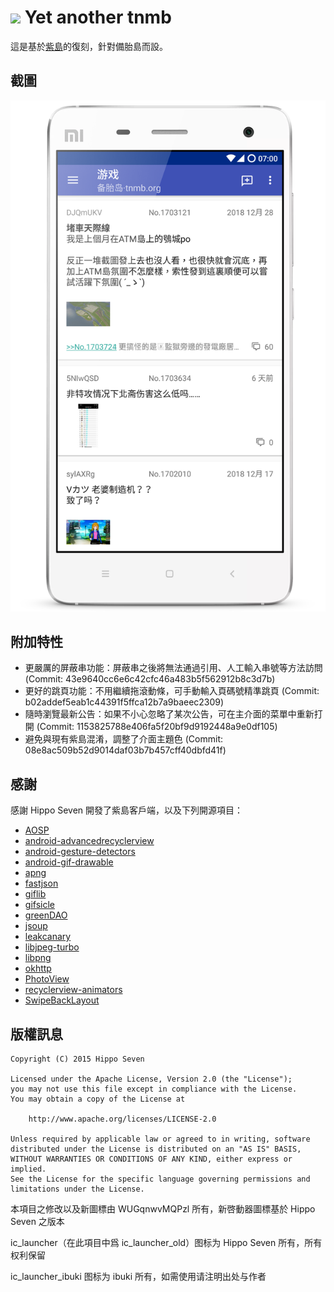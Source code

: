 # ![](src/main/res/mipmap-xhdpi/ic_launcher.png) Yet another tnmb
這是基於[紫島](https://github.com/seven332/Nimingban)的復刻，針對備胎島而設。

## 截圖
![](art/screenshot-new.png)

## 附加特性
- 更嚴厲的屏蔽串功能：屏蔽串之後將無法通過引用、人工輸入串號等方法訪問 (Commit: 43e9640cc6e6c42cfc46a483b5f562912b8c3d7b)
- 更好的跳頁功能：不用繼續拖滾動條，可手動輸入頁碼號精準跳頁 (Commit: b02addef5eab1c44391f5ffca12b7a9baeec2309)
- 隨時瀏覽最新公告：如果不小心忽略了某次公告，可在主介面的菜單中重新打開 (Commit: 1153825788e406fa5f20bf9d9192448a9e0df105)
- 避免與現有紫島混淆，調整了介面主題色 (Commit: 08e8ac509b52d9014daf03b7b457cff40dbfd41f)

## 感謝
感謝 Hippo Seven 開發了紫島客戶端，以及下列開源項目：

- [AOSP](http://source.android.com/)
- [android-advancedrecyclerview](https://github.com/h6ah4i/android-advancedrecyclerview)
- [android-gesture-detectors](https://github.com/Almeros/android-gesture-detectors)
- [android-gif-drawable](https://github.com/koral--/android-gif-drawable)
- [apng](http://apng.sourceforge.net/)
- [fastjson](https://github.com/alibaba/fastjson)
- [giflib](http://giflib.sourceforge.net)
- [gifsicle](https://github.com/kohler/gifsicle)
- [greenDAO](https://github.com/greenrobot/greenDAO)
- [jsoup](https://github.com/jhy/jsoup)
- [leakcanary](https://github.com/square/leakcanary)
- [libjpeg-turbo](http://libjpeg-turbo.virtualgl.org/)
- [libpng](http://www.libpng.org/pub/png/libpng.html)
- [okhttp](https://github.com/square/okhttp)
- [PhotoView](https://github.com/chrisbanes/PhotoView)
- [recyclerview-animators](https://github.com/wasabeef/recyclerview-animators)
- [SwipeBackLayout](https://github.com/ikew0ng/SwipeBackLayout)


## 版權訊息

    Copyright (C) 2015 Hippo Seven

    Licensed under the Apache License, Version 2.0 (the "License");
    you may not use this file except in compliance with the License.
    You may obtain a copy of the License at

        http://www.apache.org/licenses/LICENSE-2.0

    Unless required by applicable law or agreed to in writing, software
    distributed under the License is distributed on an "AS IS" BASIS,
    WITHOUT WARRANTIES OR CONDITIONS OF ANY KIND, either express or implied.
    See the License for the specific language governing permissions and
    limitations under the License.

本項目之修改以及新圖標由 WUGqnwvMQPzl 所有，新啓動器圖標基於 Hippo Seven 之版本

ic_launcher（在此項目中爲 ic_launcher_old）图标为 Hippo Seven 所有，所有权利保留

ic_launcher_ibuki 图标为 ibuki 所有，如需使用请注明出处与作者